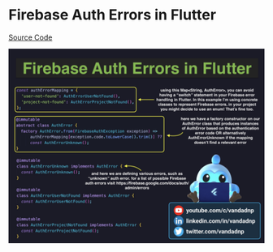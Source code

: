 # Firebase Auth Errors in Flutter

[Source Code](firebase-auth-errors-in-flutter.dart)

![](firebase-auth-errors-in-flutter.jpg)
